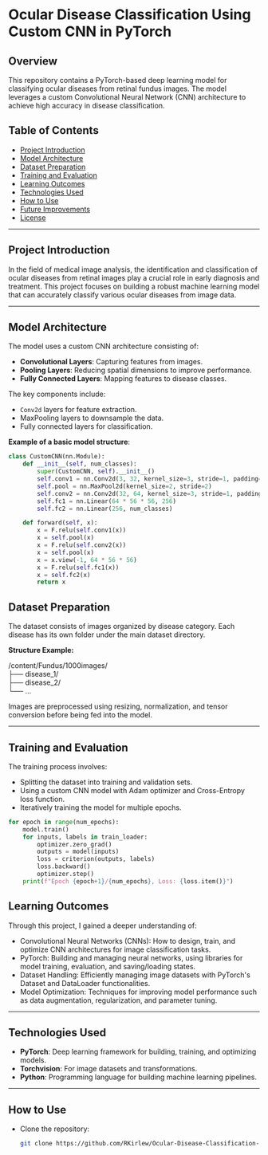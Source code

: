 # Ocular Disease Classification Using Custom CNN in PyTorch

## Overview

This repository contains a PyTorch-based deep learning model for classifying ocular diseases from retinal fundus images. The model leverages a custom Convolutional Neural Network (CNN) architecture to achieve high accuracy in disease classification.

## Table of Contents

- [Project Introduction](#project-introduction)
- [Model Architecture](#model-architecture)
- [Dataset Preparation](#dataset-preparation)
- [Training and Evaluation](#training-and-evaluation)
- [Learning Outcomes](#learning-outcomes)
- [Technologies Used](#technologies-used)
- [How to Use](#how-to-use)
- [Future Improvements](#future-improvements)
- [License](#license)

---

## Project Introduction

In the field of medical image analysis, the identification and classification of ocular diseases from retinal images play a crucial role in early diagnosis and treatment. This project focuses on building a robust machine learning model that can accurately classify various ocular diseases from image data.

---

## Model Architecture

The model uses a custom CNN architecture consisting of:

- **Convolutional Layers**: Capturing features from images.
- **Pooling Layers**: Reducing spatial dimensions to improve performance.
- **Fully Connected Layers**: Mapping features to disease classes.

The key components include:
- `Conv2d` layers for feature extraction.
- MaxPooling layers to downsample the data.
- Fully connected layers for classification.

**Example of a basic model structure**:

```python
class CustomCNN(nn.Module):
    def __init__(self, num_classes):
        super(CustomCNN, self).__init__()
        self.conv1 = nn.Conv2d(3, 32, kernel_size=3, stride=1, padding=1)
        self.pool = nn.MaxPool2d(kernel_size=2, stride=2)
        self.conv2 = nn.Conv2d(32, 64, kernel_size=3, stride=1, padding=1)
        self.fc1 = nn.Linear(64 * 56 * 56, 256)
        self.fc2 = nn.Linear(256, num_classes)

    def forward(self, x):
        x = F.relu(self.conv1(x))
        x = self.pool(x)
        x = F.relu(self.conv2(x))
        x = self.pool(x)
        x = x.view(-1, 64 * 56 * 56)
        x = F.relu(self.fc1(x))
        x = self.fc2(x)
        return x
```

## Dataset Preparation

The dataset consists of images organized by disease category. Each disease has its own folder under the main dataset directory.

**Structure Example:**

/content/Fundus/1000images/  
    ├── disease_1/  
    ├── disease_2/  
    └── ...

Images are preprocessed using resizing, normalization, and tensor conversion before being fed into the model.

---

## Training and Evaluation

The training process involves:

- Splitting the dataset into training and validation sets.
- Using a custom CNN model with Adam optimizer and Cross-Entropy loss function.
- Iteratively training the model for multiple epochs.

```python
for epoch in range(num_epochs):
    model.train()
    for inputs, labels in train_loader:
        optimizer.zero_grad()
        outputs = model(inputs)
        loss = criterion(outputs, labels)
        loss.backward()
        optimizer.step()
    print(f"Epoch {epoch+1}/{num_epochs}, Loss: {loss.item()}")
```
## Learning Outcomes

Through this project, I gained a deeper understanding of:

- Convolutional Neural Networks (CNNs): How to design, train, and optimize CNN architectures for image classification tasks.
- PyTorch: Building and managing neural networks, using libraries for model training, evaluation, and saving/loading states.
- Dataset Handling: Efficiently managing image datasets with PyTorch's Dataset and DataLoader functionalities.
- Model Optimization: Techniques for improving model performance such as data augmentation, regularization, and parameter tuning.

---

## Technologies Used

- **PyTorch**: Deep learning framework for building, training, and optimizing models.
- **Torchvision**: For image datasets and transformations.
- **Python**: Programming language for building machine learning pipelines.

---

## How to Use

- Clone the repository:

  ```bash
  git clone https://github.com/RKirlew/Ocular-Disease-Classification-Using-Custom-CNN-in-PyTorch.git

